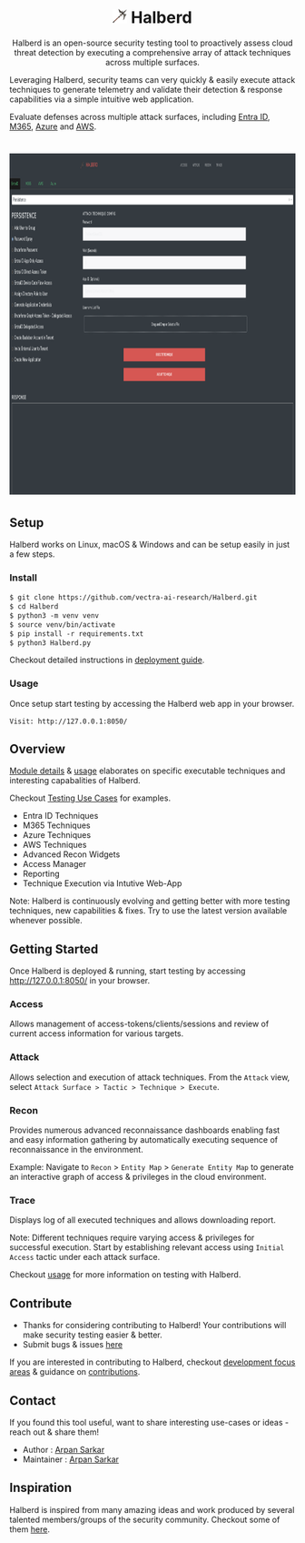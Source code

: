 <h1 align="center">    
    <img src="assets/halberd_nbg_lg.png" height="25" width="25">
    Halberd
</h1>
<p align="center">
Halberd is an open-source security testing tool to proactively assess cloud threat detection by executing a comprehensive array of attack techniques across multiple surfaces.
</p>
Leveraging Halberd, security teams can very quickly & easily execute attack techniques to generate telemetry and validate their detection & response capabilities via a simple intuitive web application.

Evaluate defenses across multiple attack surfaces, including [Entra ID](https://learn.microsoft.com/en-us/entra/identity/), [M365](https://learn.microsoft.com/en-us/microsoft-365/?view=o365-worldwide), [Azure](https://learn.microsoft.com/en-us/azure/?product=popular) and [AWS](https://docs.aws.amazon.com).

<h1 align="center">    
    <img src="assets/Halberd_Attack_View.png" height="600" width="1200">
</h1>
<p align="center">

## Setup

Halberd works on Linux, macOS & Windows and can be setup easily in just a few steps.

### Install

```
$ git clone https://github.com/vectra-ai-research/Halberd.git
$ cd Halberd
$ python3 -m venv venv
$ source venv/bin/activate
$ pip install -r requirements.txt
$ python3 Halberd.py
```

Checkout detailed instructions in [deployment guide](https://github.com/vectra-ai-research/Halberd/wiki/Deployment-Guide). 

### Usage
Once setup start testing by accessing the Halberd web app in your browser. 
```
Visit: http://127.0.0.1:8050/
```

## Overview
[Module details](https://github.com/vectra-ai-research/Halberd/wiki/Module-Details) & [usage](https://github.com/vectra-ai-research/Halberd/wiki/Usage) elaborates on specific executable techniques and interesting capabalities of Halberd.

Checkout [Testing Use Cases](https://github.com/vectra-ai-research/Halberd/wiki/Testing-Use-Cases) for examples. 

- Entra ID Techniques
- M365 Techniques
- Azure Techniques
- AWS Techniques
- Advanced Recon Widgets
- Access Manager
- Reporting
- Technique Execution via Intutive Web-App

Note: Halberd is continuously evolving and getting better with more testing techniques, new capabilities & fixes. Try to use the latest version available whenever possible. 

## Getting Started

Once Halberd is deployed & running, start testing by accessing http://127.0.0.1:8050/ in your browser. 

### Access

Allows management of access-tokens/clients/sessions and review of current access information for various targets.

### Attack

Allows selection and execution of attack techniques. From the `Attack` view, select `Attack Surface > Tactic > Technique > Execute`.  

### Recon

Provides numerous advanced reconnaissance dashboards enabling fast and easy information gathering by automatically executing sequence of reconnaissance in the environment.

Example: Navigate to `Recon` > `Entity Map` > `Generate Entity Map` to generate an interactive graph of access & privileges in the cloud environment.

### Trace

Displays log of all executed techniques and allows downloading report.

Note: Different techniques require varying access & privileges for successful execution. Start by establishing relevant access using `Initial Access` tactic under each attack surface. 

Checkout [usage](https://github.com/vectra-ai-research/Halberd/wiki/Usage) for more information on testing with Halberd. 

## Contribute
- Thanks for considering contributing to Halberd! Your contributions will make security testing easier & better.
- Submit bugs & issues [here](https://github.com/vectra-ai-research/Halberd/issues/new)

If you are interested in contributing to Halberd, checkout [development focus areas](https://github.com/vectra-ai-research/Halberd/wiki/Contributions#areas-of-focus) & guidance on [contributions](https://github.com/vectra-ai-research/Halberd/wiki/Contributions).

## Contact
If you found this tool useful, want to share interesting use-cases or ideas - reach out & share them!
 - Author : [Arpan Sarkar](https://www.linkedin.com/in/arpan-sarkar/)
 - Maintainer : [Arpan Sarkar](https://www.linkedin.com/in/arpan-sarkar/)

## Inspiration
Halberd is inspired from many amazing ideas and work produced by several talented members/groups of the security community. Checkout some of them [here](https://github.com/vectra-ai-research/Halberd/wiki/Additional-(Amazing)-Resources).